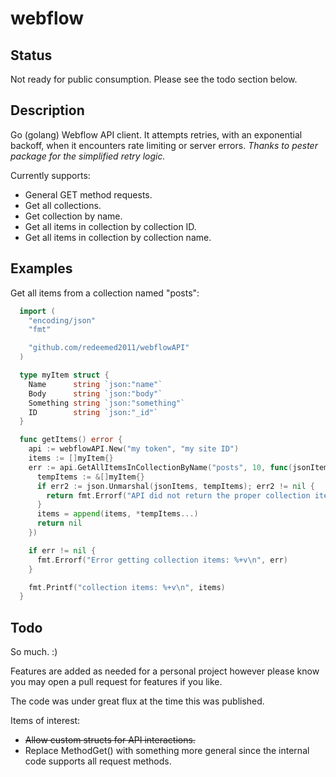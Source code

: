 # webflow

## Status

Not ready for public consumption. Please see the todo section below.

## Description

Go (golang) Webflow API client. It attempts retries, with an exponential backoff, when it encounters rate limiting or server errors. _Thanks to pester package for the simplified retry logic._

Currently supports:

* General GET method requests.
* Get all collections.
* Get collection by name.
* Get all items in collection by collection ID.
* Get all items in collection by collection name.

## Examples

Get all items from a collection named "posts":

```go
  import (
    "encoding/json"
    "fmt"

    "github.com/redeemed2011/webflowAPI"
  )

  type myItem struct {
    Name      string `json:"name"`
    Body      string `json:"body"`
    Something string `json:"something"`
    ID        string `json:"_id"`
  }

  func getItems() error {
    api := webflowAPI.New("my token", "my site ID")
    items := []myItem{}
    err := api.GetAllItemsInCollectionByName("posts", 10, func(jsonItems json.RawMessage) error {
      tempItems := &[]myItem{}
      if err2 := json.Unmarshal(jsonItems, tempItems); err2 != nil {
        return fmt.Errorf("API did not return the proper collection items type. Error %+v", err2)
      }
      items = append(items, *tempItems...)
      return nil
    })

    if err != nil {
      fmt.Errorf("Error getting collection items: %+v\n", err)
    }

    fmt.Printf("collection items: %+v\n", items)
  }
```

## Todo

So much. :)

Features are added as needed for a personal project however please know you may open a pull request for features if you like.

The code was under great flux at the time this was published.

Items of interest:

* ~~Allow custom structs for API interactions.~~
* Replace MethodGet() with something more general since the internal code supports all request methods.
